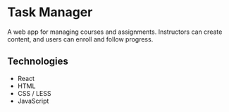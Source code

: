 # Task Manager

A web app for managing courses and assignments. Instructors can create content, and users can enroll and follow progress.

## Technologies

- React
- HTML
- CSS / LESS
- JavaScript
